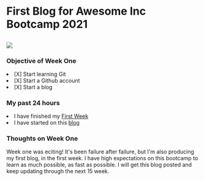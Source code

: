 <h1>First Blog for Awesome Inc Bootcamp 2021</h1>
<h2>
<img src="https://media.giphy.com/media/l0amJzVHIAfl7jMDos/giphy.gif"
</h2>
<h3> Objective of Week One</h3>
<li>[X] Start learning Git</li>
<li>[X] Start a Github account</li>
<li>[X] Start a blog</li>


<h3>My past 24 hours</h3>
  <li> I have finished my 
    <a 
    href="https://lab.github.com/githubtraining/first-week-on-github"
    target="_blank"
    >First Week</a></li>
  <li> I have started on this 
    <a 
   href="https://github.com/curry-scott/curry-scott.github.io"
       target="_blank"
       >blog</a></li>
           
    
   <H3>Thoughts on Week One</h3>
   <p> Week one was eciting! It's been failure after failure, but I'm also producing my first blog, in the first week. I have high expectations on this bootcamp to learn as much possible, as fast as possible. I will get this blog posted and keep updating through the next 15 week. </p>
  
 
    
    
    
    
